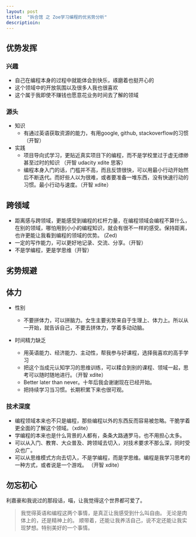 ```yaml
---
layout: post
title:  "拆合馆 之 Zoe学习编程的优劣势分析"
descriptioin: 
---
```


## 优势发挥

### 兴趣
- 自己在编程本身的过程中就能体会到快乐，琢磨着也挺开心的
- 这个领域中的开放氛围以及很多人我也很喜欢
- 这个属于我即使不赚钱也愿意花业务时间去了解的领域

### 源头

- 知识
    - 有通过英语获取资源的能力，有用google, github, stackoverflow的习惯 （开智）
- 实践
    - 项目导向式学习，更贴近真实项目下的编程，而不是学校里过于虚无缥缈甚至过时的知识 （开智 udacity xdite 思客）
    - 编程本身入门的话，门槛并不高，而且反馈很快，可以用最小行动开始然后不断迭代。而好些人以为很难，或者要准备一堆东西，没有快速行动的习惯。最小行动与速度。（开智 xdite）

## 跨领域
- 距离感与跨领域，更能感受到编程的杠杆力量，在编程领域会编程不算什么，在别的领域，哪怕用到小小的编程知识，就会有很不一样的感受。保持距离，也许更能让我看到编程的领域的优势。 (Zed)
- 一定的写作能力，可以更好地记录、交流、分享。（开智）
- 不是学编程，更是学思维（开智）


## 劣势规避

## 体力

- 性别
    - 不要拼体力，可以拼脑力。女生主要劣势来自于生理上、体力上。所以从一开始，就告诉自己，不要去拼体力，学着多动动脑。

- 时间精力缺乏
    - 用英语能力、经济能力、主动性，帮我参与好课程，选择我喜欢的高手学习
    - 把这个当成元认知学习的思维训练，可以糅合到别的课程、领域一起，思考可以随时随地进行。（开智 xdite）
    - Better later than never。十年后我会谢谢现在已经开始。
    - 把持续学习当习惯。长期积累下来也很可观。

### 技术深度
- 编程领域本来也不只是编程，那些编程以外的东西反而容易被忽略。干脆学着更全面的了解这个领域。（xdite）
- 学编程的本来也是什么背景的人都有，条条大路通罗马，也不用担心太多。
- 可以从入门、教育、大众普及、跨领域去切入，对技术要求不那么深，同时受众也广。
- 可以从思维模式方向去切入，不是学编程，而是学思维。编程是我学习思考的一种方式，或者说是一个游戏。 （开智 xdite）


## 勿忘初心
利嘉豪和我说过的那段话，喵，让我觉得这个世界都可爱了。
> 我觉得英语和编程这两个事情，是真正让我感受到什么叫自由。
无论是肉体上的，还是精神上的。
顺带着，还能让我养活自己，说不定还能让我实现梦想。特别美好的一个事情。

